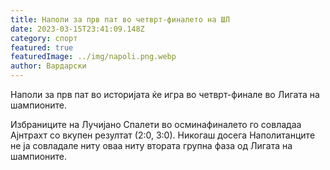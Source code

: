 ```yaml
---
title: Наполи за прв пат во четврт-финалето на ШЛ
date: 2023-03-15T23:41:09.148Z
category: спорт
featured: true
featuredImage: ../img/napoli.png.webp
author: Вардарски
---
```


Наполи за прв пат во историјата ќе игра во четврт-финале во Лигата на шампионите.

Избраниците на Лучијано Спалети во осминафиналето го совладаа Ајнтрахт со вкупен резултат (2:0, 3:0). Никогаш досега Наполитанците не ја совладале ниту оваа ниту втората групна фаза од Лигата на шампионите.
